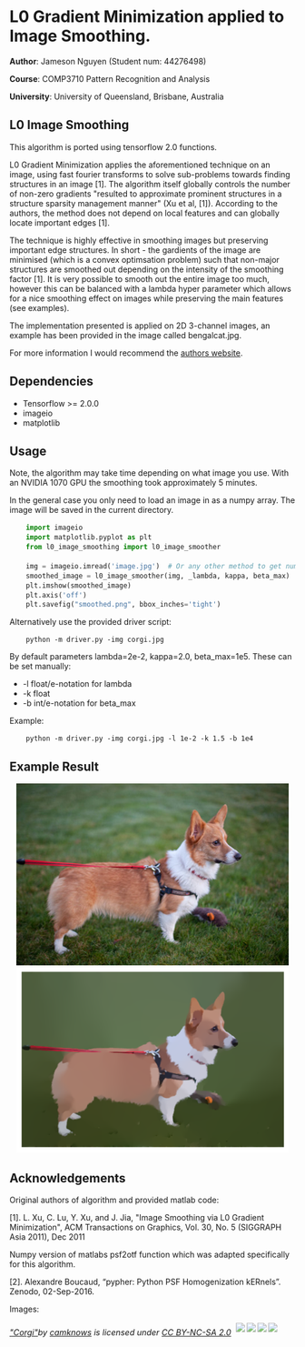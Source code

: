 # L0 Gradient Minimization applied to Image Smoothing.

**Author**: Jameson Nguyen (Student num: 44276498)

**Course**: COMP3710 Pattern Recognition and Analysis

**University**: University of Queensland, Brisbane, Australia


## L0 Image Smoothing
This algorithm is ported using tensorflow 2.0 functions.

L0 Gradient Minimization applies the aforementioned technique on an image, using 
fast fourier transforms to solve sub-problems towards finding structures in an image [1]. 
The algorithm itself globally controls the number of non-zero gradients 
"resulted to approximate prominent structures in a structure sparsity 
management manner" (Xu et al, [1]). According to the authors, the method 
does not depend on local features and can globally locate important edges [1]. 

The technique is highly effective in smoothing images but preserving important edge structures.
In short - the gardients of the image are minimised (which is a convex optimsation problem) 
such that non-major structures are smoothed out depending on the intensity of the smoothing
factor [1]. It is very possible to smooth out the entire image too much, however this can be
balanced with a lambda hyper parameter which allows for a nice smoothing effect on images while 
preserving the main features (see examples).

The implementation presented is applied on 2D 3-channel images, an example has been
provided in the image called bengalcat.jpg.

For more information I would recommend the [authors website](http://www.cse.cuhk.edu.hk/~leojia/projects/L0smoothing/).


## Dependencies
* Tensorflow >= 2.0.0
* imageio
* matplotlib


## Usage
Note, the algorithm may take time depending on what image you use. With an NVIDIA 1070 GPU
the smoothing took approximately 5 minutes.

In the general case you only need to load an image in as a numpy array. 
The image will be saved in the current directory.

```python
    import imageio
    import matplotlib.pyplot as plt
    from l0_image_smoothing import l0_image_smoother

    img = imageio.imread('image.jpg')  # Or any other method to get numpy array.
    smoothed_image = l0_image_smoother(img, _lambda, kappa, beta_max)
    plt.imshow(smoothed_image)
    plt.axis('off')
    plt.savefig("smoothed.png", bbox_inches='tight')
```

Alternatively use the provided driver script:

```
    python -m driver.py -img corgi.jpg
```

By default parameters lambda=2e-2, kappa=2.0, beta_max=1e5. These can be set manually:
* -l float/e-notation for lambda
* -k float
* -b int/e-notation for beta_max

Example:

```
    python -m driver.py -img corgi.jpg -l 1e-2 -k 1.5 -b 1e4
```


## Example Result
<p align="center">
  <img src="./corgi.jpg" width="480" alt="Original bengal cat image.">
  <img src="./smoothed.png" width="480" alt="Smoothed bengal cat image.">
</p>


## Acknowledgements
Original authors of algorithm and provided matlab code:

[1]. L. Xu, C. Lu, Y. Xu, and J. Jia, "Image Smoothing via L0 Gradient Minimization", 
ACM Transactions on Graphics, Vol. 30, No. 5 (SIGGRAPH Asia 2011), Dec 2011

Numpy version of matlabs psf2otf function which was adapted specifically for this algorithm.

[2]. Alexandre Boucaud, “pypher: Python PSF Homogenization kERnels”. Zenodo, 02-Sep-2016.

Images:
<p style="font-size: 0.9rem;font-style: italic;"><a href="https://www.flickr.com/photos/13101664@N03/11127631543">"Corgi"</a><span>by <a href="https://www.flickr.com/photos/13101664@N03">camknows</a></span> is licensed under <a href="https://creativecommons.org/licenses/by-nc-sa/2.0/?ref=ccsearch&atype=html" style="margin-right: 5px;">CC BY-NC-SA 2.0</a><a href="https://creativecommons.org/licenses/by-nc-sa/2.0/?ref=ccsearch&atype=html" target="_blank" rel="noopener noreferrer" style="display: inline-block;white-space: none;opacity: .7;margin-top: 2px;margin-left: 3px;height: 22px !important;"><img style="height: inherit;margin-right: 3px;display: inline-block;" src="https://search.creativecommons.org/static/img/cc_icon.svg" /><img style="height: inherit;margin-right: 3px;display: inline-block;" src="https://search.creativecommons.org/static/img/cc-by_icon.svg" /><img style="height: inherit;margin-right: 3px;display: inline-block;" src="https://search.creativecommons.org/static/img/cc-nc_icon.svg" /><img style="height: inherit;margin-right: 3px;display: inline-block;" src="https://search.creativecommons.org/static/img/cc-sa_icon.svg" /></a></p>

